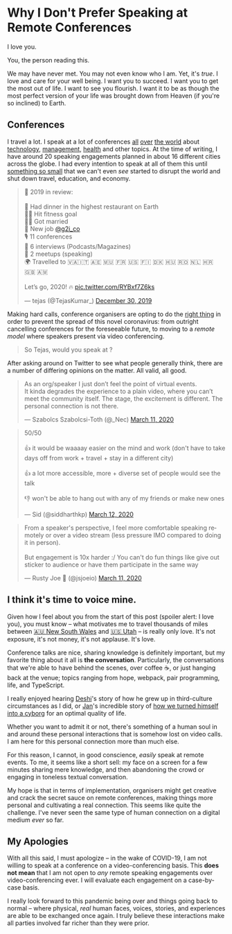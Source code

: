 # Why I Don't Prefer Speaking at Remote Conferences

I love you.

You, the person reading this.

We may have never met. You may not even know who I am. Yet, it's _true_. I love and care for your well being. I want you
to succeed. I want you to get the most out of life. I want to see you flourish. I want it to be as though the most
perfect version of your life was brought down from Heaven (if you're so inclined) to Earth.

## Conferences

I travel a lot. I speak at a lot of conferences [all](https://www.youtube.com/watch?v=9jNu1k4Bwa8)
[over](https://www.youtube.com/watch?v=ZsBW4S8hYMU) [the world](https://www.youtube.com/watch?v=9xL0a6YJIQU) about
[technology](https://www.youtube.com/watch?v=f2mMOiCSj5c&feature=youtu.be),
[management](https://www.youtube.com/watch?v=rdiUFma8QJU), [health](https://www.youtube.com/watch?v=TUIcTl9Hto4) and
other topics. At the time of writing, I have around 20 speaking engagements planned in about 16 different cities across
the globe. I had every intention to speak at all of them this until
[something so small](https://www.who.int/emergencies/diseases/novel-coronavirus-2019) that we can't even _see_ started
to disrupt the world and shut down travel, education, and economy.

<blockquote class="twitter-tweet"><p lang="en" dir="ltr">🎉 2019 in review:<br><br>🥘 Had dinner in the highest restaurant on Earth<br>💪🏾 Hit fitness goal<br>👰🏻 Got married<br>💼 New job <a href="https://twitter.com/g2i_co?ref_src=twsrc%5Etfw">@g2i_co</a><br>🎙 11 conferences<br>💭 6 interviews (Podcasts/Magazines)<br>🤝 2 meetups (speaking)<br>🌍 Travelled to 🇻🇦🇮🇹 🇦🇪 🇲🇺 🇫🇷 🇺🇸 🇫🇮 🇩🇰 🇭🇺 🇷🇴 🇳🇱 🇭🇷 🇬🇧 🇦🇲 <br><br>Let’s go, 2020! 🔥 <a href="https://t.co/RYBxf7Z6ks">pic.twitter.com/RYBxf7Z6ks</a></p>&mdash; tejas (@TejasKumar_) <a href="https://twitter.com/TejasKumar_/status/1211728181226553344?ref_src=twsrc%5Etfw">December 30, 2019</a></blockquote> <script async src="https://platform.twitter.com/widgets.js" charset="utf-8"></script>

Making hard calls, conference organisers are opting to do the [right thing](https://staythefuckhome.com/) in order to
prevent the spread of this novel coronavirus: from outright cancelling conferences for the foreseeable future, to moving
to a _remote model_ where speakers present via video conferencing.

> So Tejas, would you speak at <insert name of remote conference>?

After asking around on Twitter to see what people generally think, there are a number of differing opinions on the
matter. All valid, all good.

<blockquote class="twitter-tweet"><p lang="en" dir="ltr">As an org/speaker I just don’t feel the point of virtual events.<br>It kinda degrades the experience to a plain video, where you can’t meet the community itself. The stage, the excitement is different. The personal connection is not there.</p>&mdash; Szabolcs Szabolcsi-Toth (@_Nec) <a href="https://twitter.com/_Nec/status/1237834262625374208?ref_src=twsrc%5Etfw">March 11, 2020</a></blockquote> <script async src="https://platform.twitter.com/widgets.js" charset="utf-8"></script>

<blockquote class="twitter-tweet"><p lang="en" dir="ltr">50/50<br><br>👍 it would be waaaay easier on the mind and work (don&#39;t have to take days off from work + travel + stay in a different city)<br><br>👍 a lot more accessible, more + diverse set of people would see the talk<br><br>👎 won&#39;t be able to hang out with any of my friends or make new ones</p>&mdash; Sid (@siddharthkp) <a href="https://twitter.com/siddharthkp/status/1238100124741570560?ref_src=twsrc%5Etfw">March 12, 2020</a></blockquote> <script async src="https://platform.twitter.com/widgets.js" charset="utf-8"></script>

<blockquote class="twitter-tweet"><p lang="en" dir="ltr">From a speaker&#39;s perspective, I feel more comfortable speaking remotely or over a video stream (less pressure IMO compared to doing it in person).<br><br>But engagement is 10x harder :/ You can&#39;t do fun things like give out sticker to audience or have them participate in the same way</p>&mdash; Rusty Joe 🦀 (@jsjoeio) <a href="https://twitter.com/jsjoeio/status/1237834710270668800?ref_src=twsrc%5Etfw">March 11, 2020</a></blockquote> <script async src="https://platform.twitter.com/widgets.js" charset="utf-8"></script>

## I think it's time to voice mine.

Given how I feel about you from the start of this post (spoiler alert: I love you), you must know – what motivates me to
travel thousands of miles between [🇦🇺 New South Wales](https://www.youtube.com/watch?v=9xL0a6YJIQU) and
[🇺🇸 Utah](https://www.youtube.com/watch?v=71pKrWWOE0k) – is really only love. It's not exposure, it's not money, it's
not applause. It's love.

Conference talks are nice, sharing knowledge is definitely important, but my favorite thing about it all is **the
conversation**. Particularly, the conversations that we're able to have behind the scenes, over coffee ☕️, or just
hanging back at the venue; topics ranging from hope, webpack, pair programming, life, and TypeScript.

I really enjoyed hearing [Deshi](https://twitter.com/deshiknaves)'s story of how he grew up in third-culture
circumstances as I did, or [Jan](https://twitter.com/jansche)'s incredible story of
[how we turned himself into a cyborg](https://www.youtube.com/watch?v=Sm9BjqfgPNM) for an optimal quality of life.

Whether you want to admit it or not, there's something of a human soul in and around these personal interactions that is
somehow lost on video calls. I am here for this personal connection more than much else.

For this reason, I cannot, in good conscience, _easily_ speak at remote events. To me, it seems like a short sell: my
face on a screen for a few minutes sharing mere knowledge, and then abandoning the crowd or engaging in toneless textual
conversation.

My hope is that in terms of implementation, organisers might get creative and crack the secret sauce on remote
conferences, making things more personal and cultivating a real connection. This seems like quite the challenge. I've
never seen the same type of human connection on a digital medium _ever_ so far.

## My Apologies

With all this said, I must apologize – in the wake of COVID-19, I am not willing to speak at a conference on a
video-conferencing basis. This **does not mean** that I am not open to _any_ remote speaking engagements over
video-conferencing ever. I will evaluate each engagement on a case-by-case basis.

I really look forward to this pandemic being over and things going back to normal – where physical, _real_ human faces,
voices, stories, and experiences are able to be exchanged once again. I truly believe these interactions make all
parties involved far richer than they were prior.

